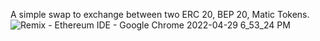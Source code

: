 A simple swap to exchange between two ERC 20, BEP 20, Matic Tokens.
![Remix - Ethereum IDE - Google Chrome 2022-04-29 6_53_24 PM](https://user-images.githubusercontent.com/77860114/165998409-89b3544e-3951-498d-ae83-f38ae738bb69.png)
